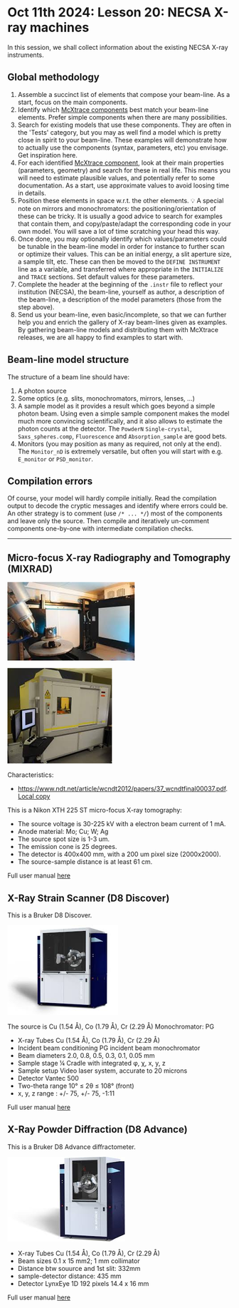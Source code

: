# Oct 11th 2024: Lesson 20: NECSA X-ray machines

In this session, we shall collect information about the existing NECSA X-ray instruments.

## Global methodology

1. Assemble a succinct list of elements that compose your beam-line. As a start, focus on the main components.
2. Identify which [McXtrace components](http://mcxtrace.org/download/components/) best match your beam-line elements. Prefer simple components when there are many possibilities.
3. Search for existing models that use these components. They are often in the 'Tests' category, but you may as well find a model which is pretty close in spirit to your beam-line. These examples will demonstrate how to actually use the components (syntax, parameters, etc) you envisage. Get inspiration here.
4. For each identified [McXtrace component](http://mcxtrace.org/download/components/), look at their main properties (parameters, geometry) and search for these in real life. This means you will need to estimate plausible values, and potentially refer to some documentation. As a start, use approximate values to avoid loosing time in details.
5. Position these elements in space w.r.t. the other elements. :bulb: A special note on mirrors and monochromators: the positioning/orientation of these can be tricky. It is usually a good advice to search for examples that contain them, and copy/paste/adapt the corresponding code in your own model. You will save a lot of time scratching your head this way.
6. Once done, you may optionally identify which values/parameters could be tunable in the beam-line model in order for instance to further scan or optimize their values. This can be an initial energy, a slit aperture size, a sample tilt, etc. These can then be moved to the `DEFINE INSTRUMENT` line as a variable, and transferred where appropriate in the `INITIALIZE` and `TRACE` sections. Set default values for these parameters.
7. Complete the header at the beginning of the `.instr` file to reflect your institution (NECSA), the beam-line, yourself as author, a description of the beam-line, a description of the model parameters (those from the step above).
7. Send us your beam-line, even basic/incomplete, so that we can further help you and enrich the gallery of X-ray beam-lines given as examples. By gathering beam-line models and distributing them with McXtrace releases, we are all happy to find examples to start with. 

## Beam-line model structure

The structure of a beam line should have:

1. A photon source
2. Some optics (e.g. slits, monochromators, mirrors, lenses, ...)
3. A sample model as it provides a result which goes beyond a simple photon beam. Using even a simple sample component makes the model much more convincing scientifically, and it also allows to estimate the photon counts at the detector. The `PowderN` `Single-crystal`, `Saxs_spheres.comp`, `Fluorescence` and `Absorption_sample` are good bets.
4. Monitors (you may position as many as required, not only at the end). The `Monitor_nD` is extremely versatile, but often you will start with e.g. `E_monitor` or `PSD_monitor`.

## Compilation errors

Of course, your model will hardly compile initially. Read the compilation output to decode the cryptic messages and identify where errors could be. An other strategy is to comment (use `/* ... */`) most of the components and leave only the source. Then compile and iteratively un-comment components one-by-one with intermediate compilation checks.

---

## Micro-focus X-ray Radiography and Tomography (MIXRAD)

![Nikon XTH225](pics/Nikon-XTH225.jpeg)

![Nikon XTH225](pics/Nikon-XTH225-enclosure.jpeg)


Characteristics:
- <https://www.ndt.net/article/wcndt2012/papers/37_wcndtfinal00037.pdf>. [Local copy](pics/37_wcndtfinal00037.pdf)

This is a Nikon XTH 225 ST micro-focus X-ray tomography:

- The source voltage is 30-225 kV with a electron beam current of 1 mA.
- Anode material: Mo; Cu; W; Ag
- The source spot size is 1-3 um.
- The emission cone is 25 degrees.
- The detector is 400x400 mm, with a 200 um pixel size (2000x2000).
- The source-sample distance is at least 61 cm.

Full user manual [here](pics/xt_h_225.pdf)

## X-Ray Strain Scanner (D8 Discover)

This is a Bruker D8 Discover.

![D8 Discover](pics/Brucker-D8-Discover.jpeg)

The source is Cu (1.54 Å), Co (1.79 Å), Cr (2.29 Å)
Monochromator: PG

- X-ray Tubes	Cu (1.54 Å), Co (1.79 Å), Cr (2.29 Å)
- Incident beam conditioning	PG incident beam monochromator
- Beam diameters	2.0, 0.8, 0.5, 0.3, 0.1, 0.05 mm
- Sample stage	¼ Cradle with integrated φ, χ, x, y, z
- Sample setup	Video laser system, accurate to 20 microns
- Detector	Vantec 500
- Two-theta range	10° ≤ 2θ ≤ 108° (front)
- x, y, z range	: +/- 75, +/- 75, -1:11

Full user manual [here](pics/d8_advance_discover_user_manual_vol._1_doc-m88-exx153_v6.pdf)

## X-Ray Powder Diffraction (D8 Advance)

This is a Bruker D8 Advance diffractometer.

![D8 Advance](pics/Brucker-D8-Advance.jpeg)

- X-ray Tubes Cu (1.54 Å), Co (1.79 Å), Cr (2.29 Å)
- Beam sizes 0.1 x 15 mm2; 1 mm collimator
- Distance btw souurce and 1st slit: 332mm
- sample-detector distance: 435 mm
- Detector LynxEye 1D 192 pixels 14.4 x 16 mm

Full user manual [here](pics/d8_advance_discover_user_manual_vol._1_doc-m88-exx153_v6.pdf)

